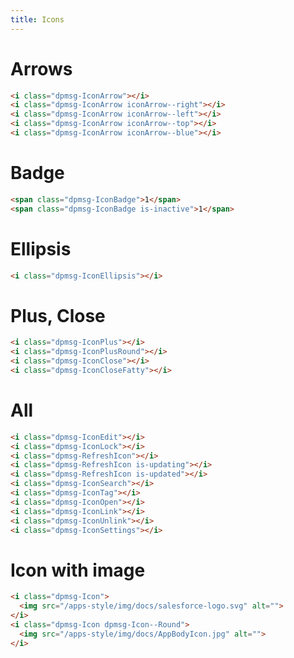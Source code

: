 ```yaml
---
title: Icons
---
```


# Arrows
```html @preview
<i class="dpmsg-IconArrow"></i>
<i class="dpmsg-IconArrow iconArrow--right"></i>
<i class="dpmsg-IconArrow iconArrow--left"></i>
<i class="dpmsg-IconArrow iconArrow--top"></i>
<i class="dpmsg-IconArrow iconArrow--blue"></i>
```

# Badge

```html @preview
<span class="dpmsg-IconBadge">1</span>
<span class="dpmsg-IconBadge is-inactive">1</span>
```

# Ellipsis
```html @preview
<i class="dpmsg-IconEllipsis"></i>
```

# Plus, Close
```html @preview
<i class="dpmsg-IconPlus"></i>
<i class="dpmsg-IconPlusRound"></i>
<i class="dpmsg-IconClose"></i>
<i class="dpmsg-IconCloseFatty"></i>
```

# All
```html @preview
<i class="dpmsg-IconEdit"></i>
<i class="dpmsg-IconLock"></i>
<i class="dpmsg-RefreshIcon"></i>
<i class="dpmsg-RefreshIcon is-updating"></i>
<i class="dpmsg-RefreshIcon is-updated"></i>
<i class="dpmsg-IconSearch"></i>
<i class="dpmsg-IconTag"></i>
<i class="dpmsg-IconOpen"></i>
<i class="dpmsg-IconLink"></i>
<i class="dpmsg-IconUnlink"></i>
<i class="dpmsg-IconSettings"></i>
```

# Icon with image
```html @preview
<i class="dpmsg-Icon">
  <img src="/apps-style/img/docs/salesforce-logo.svg" alt="">
</i>
<i class="dpmsg-Icon dpmsg-Icon--Round">
  <img src="/apps-style/img/docs/AppBodyIcon.jpg" alt="">
</i>
```